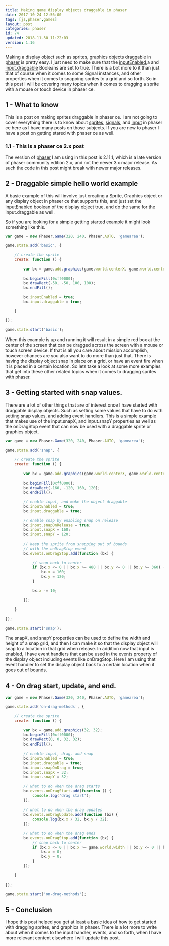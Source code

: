 ```yaml
---
title: Making game display objects draggable in phaser
date: 2017-10-24 12:56:00
tags: [js,phaser,games]
layout: post
categories: phaser
id: 74
updated: 2018-11-30 11:22:03
version: 1.16
---
```


Making a display object such as sprites, graphics objects draggable in [phaser](http://phaser.io) is pretty easy. I just need to make sure that the [inputEnabled](/2017/10/23/phaser-components-input-enabled/),a and [input.draggable](https://photonstorm.github.io/phaser-ce/Phaser.InputHandler.html#draggable) Booleans are set to true. There is a bot more to it than just that of course when it comes to some Signal instances, and other properties when it comes to snapping sprites to a grid and so forth. So in this post I will be covering many topics when it comes to dragging a sprite with a mouse or touch device in phaser ce.

<!-- more -->

## 1 - What to know

This is a post on making sprites draggable in phaser ce. I am not going to cover everything there is to know about [sprites](/2018/11/26/phaser-sprite/), [signals](/2018/10/04/phaser-signal/), and [input](/2017/10/13/phaser-gameobj-input/) in phaser ce here as I have many posts on those subjects. If you are new to phaser I have a post on getting stared with phaser ce as well.

### 1.1 - This is a phaser ce 2.x post

The version of [phaser](https://phaser.io/) I am using in this post is 2.11.1, which is a late version of phaser community edition 2.x, and not the newer 3.x major release. As such the code in this post might break with newer major releases.

## 2 - Draggable simple hello world example

A basic example of this will involve just creating a Sprite, Graphics object or any display object in phaser ce that supports this, and just set the inputEnabled boolean of the display object true, and do the same for the input.draggable as well.

So if you are looking for a simple getting started example it might look something like this.

```js
var game = new Phaser.Game(320, 240, Phaser.AUTO, 'gamearea');
 
game.state.add('basic', {
 
    // create the sprite
    create: function () {
 
        var bx = game.add.graphics(game.world.centerX, game.world.centerY);
 
        bx.beginFill(0xff0000);
        bx.drawRect(-50, -50, 100, 100);
        bx.endFill();
 
        bx.inputEnabled = true;
        bx.input.draggable = true;
 
    }
 
});
 
game.state.start('basic');
```

When this example is up and running it will result in a simple red box at the center of the screen that can be dragged across the screen with a mouse or touch screen device. If that is all you care about mission accomplish, however chances are you also want to do more than just that. There is having the display object snap in place on a grid, or have an event fire when it is placed in a certain location. So lets take a look at some more examples that get into these other related topics when it comes to dragging sprites with phaser.

## 3 - Getting started with snap values.

There are a lot of other things that are of interest once I have started with draggable display objects. Such as setting some values that have to do with setting snap values, and adding event handlers. This is a simple example that makes use of the input.snapX, and input.snapY properties as well as the onDragStop event that can now be used with a draggable sprite or graphics object.

```js
var game = new Phaser.Game(320, 240, Phaser.AUTO, 'gamearea');
 
game.state.add('snap', {
 
    // create the sprite
    create: function () {
 
        var bx = game.add.graphics(game.world.centerX, game.world.centerY);
 
        bx.beginFill(0xff0000);
        bx.drawRect(-160, -120, 160, 120);
        bx.endFill();
 
        // enable input, and make the object draggable
        bx.inputEnabled = true;
        bx.input.draggable = true;
 
        // enable snap by enabling snap on release
        bx.input.snapOnRelease = true;
        bx.input.snapX = 160;
        bx.input.snapY = 120;
 
        // keep the sprite from snapping out of bounds
        // with the onDragStop event
        bx.events.onDragStop.add(function (bx) {
 
            // snap back to center
            if (bx.x <= 0 || bx.x >= 480 || bx.y <= 0 || bx.y >= 360) {
                bx.x = 160;
                bx.y = 120;
            }
 
            bx.x -= 10;
 
        });
 
    }
 
});
 
game.state.start('snap');
```

The snapX, and snapY properties can be used to define the width and height of a snap grid, and then I can make it so that the display object will snap to a location in that grid when release. In addition now that input is enabled, I have event handlers that can be used in the events property of the display object including events like onDragStop. Here I am using that event handler to set the display object back to a certain location when it goes out of bounds.

## 4 - On drag start, update, and end.

```js
var game = new Phaser.Game(320, 240, Phaser.AUTO, 'gamearea');
 
game.state.add('on-drag-methods', {
 
    // create the sprite
    create: function () {
 
        var bx = game.add.graphics(32, 32);
        bx.beginFill(0xff0000);
        bx.drawRect(0, 0, 32, 32);
        bx.endFill();
 
        // enable input, drag, and snap
        bx.inputEnabled = true;
        bx.input.draggable = true;
        bx.input.snapOnDrag = true;
        bx.input.snapX = 32;
        bx.input.snapY = 32;
 
        // what to do when the drag starts
        bx.events.onDragStart.add(function () {
            console.log('drag start');
        });
 
        // what to do when the drag updates
        bx.events.onDragUpdate.add(function (bx) {
            console.log(bx.x / 32, bx.y / 32);
        });
 
        // what to do when the drag ends
        bx.events.onDragStop.add(function (bx) {
            // snap back to center
            if (bx.x <= 0 || bx.x >= game.world.width || bx.y <= 0 || bx.y >= game.world.height) {
                bx.x = 0;
                bx.y = 0;
            }
        });
 
    }
 
});
 
game.state.start('on-drag-methods');
```

## 5 - Conclusion

I hope this post helped you get at least a basic idea of how to get started with dragging sprites, and graphics in phaser. There is a lot more to write about when it comes to the input handler, events, and so forth, when I have more relevant content elsewhere I will update this post.
